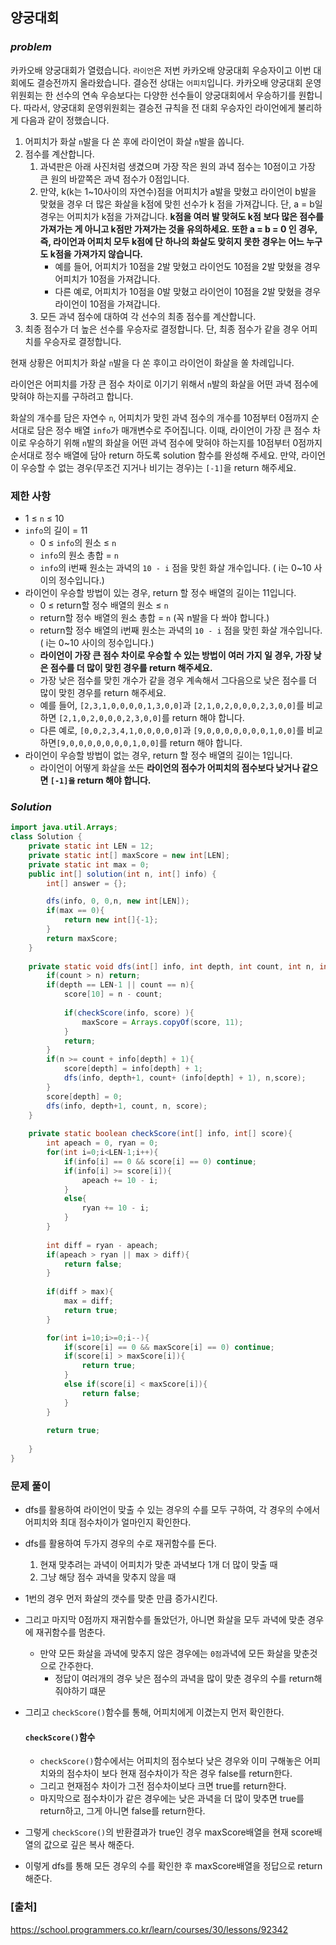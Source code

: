 ## **양궁대회**


### ***problem***
카카오배 양궁대회가 열렸습니다.
`라이언`은 저번 카카오배 양궁대회 우승자이고 이번 대회에도 결승전까지 올라왔습니다. 결승전 상대는 `어피치`입니다.
카카오배 양궁대회 운영위원회는 한 선수의 연속 우승보다는 다양한 선수들이 양궁대회에서 우승하기를 원합니다. 따라서, 양궁대회 운영위원회는 결승전 규칙을 전 대회 우승자인 라이언에게 불리하게 다음과 같이 정했습니다.

1. 어피치가 화살 `n`발을 다 쏜 후에 라이언이 화살 `n`발을 쏩니다.
2. 점수를 계산합니다.
    1. 과녁판은 아래 사진처럼 생겼으며 가장 작은 원의 과녁 점수는 10점이고 가장 큰 원의 바깥쪽은 과녁 점수가 0점입니다. 
    2. 만약, k(k는 1~10사이의 자연수)점을 어피치가 a발을 맞혔고 라이언이 b발을 맞혔을 경우 더 많은 화살을 k점에 맞힌 선수가 k 점을 가져갑니다. 단, a = b일 경우는 어피치가 k점을 가져갑니다. **k점을 여러 발 맞혀도 k점 보다 많은 점수를 가져가는 게 아니고 k점만 가져가는 것을 유의하세요. 또한 a = b = 0 인 경우, 즉, 라이언과 어피치 모두 k점에 단 하나의 화살도 맞히지 못한 경우는 어느 누구도 k점을 가져가지 않습니다.**
        - 예를 들어, 어피치가 10점을 2발 맞혔고 라이언도 10점을 2발 맞혔을 경우 어피치가 10점을 가져갑니다.
        - 다른 예로, 어피치가 10점을 0발 맞혔고 라이언이 10점을 2발 맞혔을 경우 라이언이 10점을 가져갑니다.
    3. 모든 과녁 점수에 대하여 각 선수의 최종 점수를 계산합니다.
3. 최종 점수가 더 높은 선수를 우승자로 결정합니다. 단, 최종 점수가 같을 경우 어피치를 우승자로 결정합니다.

현재 상황은 어피치가 화살 `n`발을 다 쏜 후이고 라이언이 화살을 쏠 차례입니다.

라이언은 어피치를 가장 큰 점수 차이로 이기기 위해서 `n`발의 화살을 어떤 과녁 점수에 맞혀야 하는지를 구하려고 합니다.

화살의 개수를 담은 자연수 `n`, 어피치가 맞힌 과녁 점수의 개수를 10점부터 0점까지 순서대로 담은 정수 배열 `info`가 매개변수로 주어집니다. 이때, 라이언이 가장 큰 점수 차이로 우승하기 위해 `n`발의 화살을 어떤 과녁 점수에 맞혀야 하는지를 10점부터 0점까지 순서대로 정수 배열에 담아 return 하도록 solution 함수를 완성해 주세요. 만약, 라이언이 우승할 수 없는 경우(무조건 지거나 비기는 경우)는 `[-1]`을 return 해주세요.

### **제한 사항**
- 1 ≤ `n` ≤ 10
- `info`의 길이 = 11
    - 0 ≤ `info`의 원소 ≤ `n`
    - `info`의 원소 총합 = `n`
    - `info`의 i번째 원소는 과녁의 `10 - i` 점을 맞힌 화살 개수입니다. ( i는 0~10 사이의 정수입니다.)
- 라이언이 우승할 방법이 있는 경우, return 할 정수 배열의 길이는 11입니다.
    - 0 ≤ return할 정수 배열의 원소 ≤ `n`
    - return할 정수 배열의 원소 총합 = `n` (꼭 n발을 다 쏴야 합니다.)
    - return할 정수 배열의 i번째 원소는 과녁의 `10 - i` 점을 맞힌 화살 개수입니다. ( i는 0~10 사이의 정수입니다.)
    - **라이언이 가장 큰 점수 차이로 우승할 수 있는 방법이 여러 가지 일 경우, 가장 낮은 점수를 더 많이 맞힌 경우를 return 해주세요.**
    - 가장 낮은 점수를 맞힌 개수가 같을 경우 계속해서 그다음으로 낮은 점수를 더 많이 맞힌 경우를 return 해주세요.
    - 예를 들어, `[2,3,1,0,0,0,0,1,3,0,0]`과 `[2,1,0,2,0,0,0,2,3,0,0]`를 비교하면 `[2,1,0,2,0,0,0,2,3,0,0]`를 return 해야 합니다.
    - 다른 예로, `[0,0,2,3,4,1,0,0,0,0,0]`과 `[9,0,0,0,0,0,0,0,1,0,0]`를 비교하면`[9,0,0,0,0,0,0,0,1,0,0]`를 return 해야 합니다.
- 라이언이 우승할 방법이 없는 경우, return 할 정수 배열의 길이는 1입니다.
    - 라이언이 어떻게 화살을 쏘든 **라이언의 점수가 어피치의 점수보다 낮거나 같으면 `[-1]을` return 해야 합니다.**

### ***Solution***
``` java
import java.util.Arrays;
class Solution {
    private static int LEN = 12;
    private static int[] maxScore = new int[LEN];
    private static int max = 0;
    public int[] solution(int n, int[] info) {
        int[] answer = {};

        dfs(info, 0, 0,n, new int[LEN]);
        if(max == 0){
            return new int[]{-1};
        }
        return maxScore;
    }
    
    private static void dfs(int[] info, int depth, int count, int n, int[] score){
        if(count > n) return;
        if(depth == LEN-1 || count == n){
            score[10] = n - count;
            
            if(checkScore(info, score) ){
                maxScore = Arrays.copyOf(score, 11);
            }
            return;
        }
        if(n >= count + info[depth] + 1){
            score[depth] = info[depth] + 1;
            dfs(info, depth+1, count+ (info[depth] + 1), n,score);    
        }
        score[depth] = 0;
        dfs(info, depth+1, count, n, score);  
    }
    
    private static boolean checkScore(int[] info, int[] score){
        int apeach = 0, ryan = 0;
        for(int i=0;i<LEN-1;i++){
            if(info[i] == 0 && score[i] == 0) continue;
            if(info[i] >= score[i]){
                apeach += 10 - i;
            }
            else{
                ryan += 10 - i;
            }
        }
        
        int diff = ryan - apeach;
        if(apeach > ryan || max > diff){
            return false;
        }
        
        if(diff > max){
            max = diff;
            return true;
        }

        for(int i=10;i>=0;i--){
            if(score[i] == 0 && maxScore[i] == 0) continue;
            if(score[i] > maxScore[i]){
                return true;
            }
            else if(score[i] < maxScore[i]){
                return false;
            }
        }
        
        return true;
        
    }
}
```
### **문제 풀이** 
- dfs를 활용하여 라이언이 맞출 수 있는 경우의 수를 모두 구하여, 각 경우의 수에서 어피치와 최대 점수차이가 얼마인지 확인한다.

- dfs를 활용하여 두가지 경우의 수로 재귀함수를 돈다.
    1. 현재 맞추려는 과녁이 어피치가 맞춘 과녁보다 1개 더 많이 맞출 때
    2. 그냥 해당 점수 과녁을 맞추지 않을 때

- 1번의 경우 먼저 화살의 갯수를 맞춘 만큼 증가시킨다.

- 그리고 마지막 0점까지 재귀함수를 돌았던가, 아니면 화살을 모두 과녁에 맞춘 경우에 재귀함수를 멈춘다.
    - 만약 모든 화살을 과녁에 맞추지 않은 경우에는 `0점`과녁에 모든 화살을 맞춘것으로 간주한다.
        - 정답이 여러개의 경우 낮은 점수의 과녁을 많이 맞춘 경우의 수를 return해줘야하기 떄문
- 그리고 `checkScore()`함수를 통해, 어피치에게 이겼는지 먼저 확인한다.
    #### `checkScore()`함수
    - `checkScore()`함수에서는 어피치의 점수보다 낮은 경우와 이미 구해놓은 어피치와의 점수차이 보다 현재 점수차이가 작은 경우 false를 return한다.
    - 그리고 현재점수 차이가 그전 점수차이보다 크면 true를 return한다.
    - 마지막으로 점수차이가 같은 경우에는 낮은 과녁을 더 많이 맞추면 true를 return하고, 그게 아니면 false를 return한다.
- 그렇게 `checkScore()`의 반환결과가 true인 경우 maxScore배열을 현재 score배열의 값으로 깊은 복사 해준다.

- 이렇게 dfs를 통해 모든 경우의 수를 확인한 후 maxScore배열을 정답으로 return해준다.
    




### **[출처]**
https://school.programmers.co.kr/learn/courses/30/lessons/92342